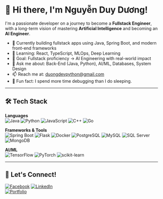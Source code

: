 # 👋 Hi there, I'm Nguyễn Duy Dương!

I'm a passionate developer on a journey to become a **Fullstack Engineer**, with a long-term vision of mastering **Artificial Intelligence** and becoming an **AI Engineer**.

- 🔭 Currently building fullstack apps using Java, Spring Boot, and modern front-end frameworks
- 🌱 Learning: React, TypeScript, MLOps, Deep Learning
- 🎯 Goal: Fullstack proficiency → AI Engineering with real-world impact
- 💬 Ask me about: Back-End (Java, Python), AI/ML, Databases, System Design
- 📫 Reach me at: duongdevpython@gmail.com
- 🧠 Fun fact: I spend more time debugging than I do sleeping.

---

## 🛠️ Tech Stack

**Languages**  
![Java](https://img.shields.io/badge/Java-ED8B00?style=flat&logo=java&logoColor=white)
![Python](https://img.shields.io/badge/Python-3776AB?style=flat&logo=python&logoColor=white)
![JavaScript](https://img.shields.io/badge/JavaScript-F7DF1E?style=flat&logo=javascript&logoColor=black)
![C++](https://img.shields.io/badge/C++-00599C?style=flat&logo=c%2B%2B&logoColor=white)
![Go](https://img.shields.io/badge/Go-00ADD8?style=flat&logo=go&logoColor=white)


**Frameworks & Tools**  
![Spring Boot](https://img.shields.io/badge/Spring_Boot-6DB33F?style=flat&logo=spring-boot&logoColor=white)
![Flask](https://img.shields.io/badge/Flask-000000?style=flat&logo=flask&logoColor=white)
![Docker](https://img.shields.io/badge/Docker-2496ED?style=flat&logo=docker&logoColor=white)
![PostgreSQL](https://img.shields.io/badge/PostgreSQL-4169E1?style=flat&logo=postgresql&logoColor=white)
![MySQL](https://img.shields.io/badge/MySQL-4479A1?style=flat&logo=mysql&logoColor=white)
![SQL Server](https://img.shields.io/badge/SQL_Server-CC2927?style=flat&logo=microsoft-sql-server&logoColor=white)
![MongoDB](https://img.shields.io/badge/MongoDB-47A248?style=flat&logo=mongodb&logoColor=white)


**AI/ML**  
![TensorFlow](https://img.shields.io/badge/TensorFlow-FF6F00?style=flat&logo=tensorflow&logoColor=white)
![PyTorch](https://img.shields.io/badge/PyTorch-EE4C2C?style=flat&logo=pytorch&logoColor=white)
![scikit-learn](https://img.shields.io/badge/scikit--learn-F7931E?style=flat&logo=scikit-learn&logoColor=white)

---

## 🔗 Let's Connect!
[![Facebook](https://img.shields.io/badge/Facebook-1877F2?style=flat&logo=facebook&logoColor=white)](https://facebook.com/your-profile) 
[![LinkedIn](https://img.shields.io/badge/LinkedIn-blue?style=flat&logo=linkedin&logoColor=white)](https://linkedin.com/in/your-profile)  
[![Portfolio](https://img.shields.io/badge/Portfolio-000?style=flat&logo=firefox&logoColor=white)](https://your-portfolio.com)


